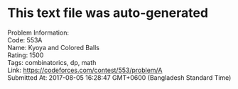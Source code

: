 # This text file was auto-generated  
  
Problem Information:  
Code: 553A  
Name: Kyoya and Colored Balls  
Rating: 1500  
Tags: combinatorics, dp, math  
Link: https://codeforces.com/contest/553/problem/A  
Submitted At: 2017-08-05 16:28:47 GMT+0600 (Bangladesh Standard Time)  
